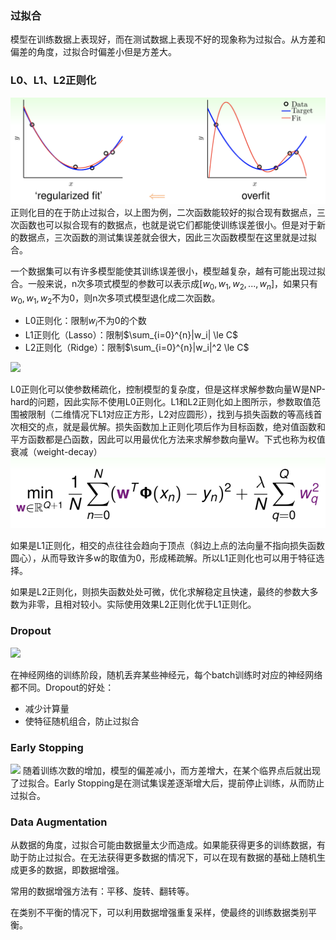 ### 过拟合
模型在训练数据上表现好，而在测试数据上表现不好的现象称为过拟合。从方差和偏差的角度，过拟合时偏差小但是方差大。

### L0、L1、L2正则化

![](img/regularization.png)
正则化目的在于防止过拟合，以上图为例，二次函数能较好的拟合现有数据点，三次函数也可以拟合现有的数据点，也就是说它们都能使训练误差很小。但是对于新的数据点，三次函数的测试集误差就会很大，因此三次函数模型在这里就是过拟合。

一个数据集可以有许多模型能使其训练误差很小，模型越复杂，越有可能出现过拟合。一般来说，n次多项式模型的参数可以表示成$[w_0, w_1, w_2, ..., w_n]$，如果只有$w_0, w_1, w_2$不为0，则n次多项式模型退化成二次函数。

* L0正则化：限制$w_i$不为0的个数
* L1正则化（Lasso）：限制$\sum_{i=0}^{n}|w_i| \le C$
* L2正则化（Ridge）：限制$\sum_{i=0}^{n}|w_i|^2 \le C$

![](https://img-blog.csdn.net/20140504123020546?watermark/2/text/aHR0cDovL2Jsb2cuY3Nkbi5uZXQvem91eHkwOQ==/font/5a6L5L2T/fontsize/400/fill/I0JBQkFCMA==/dissolve/70/gravity/SouthEast)

L0正则化可以使参数稀疏化，控制模型的复杂度，但是这样求解参数向量W是NP-hard的问题，因此实际不使用L0正则化。L1和L2正则化如上图所示，参数取值范围被限制（二维情况下L1对应正方形，L2对应圆形），找到与损失函数的等高线首次相交的点，就是最优解。损失函数加上正则化项后作为目标函数，绝对值函数和平方函数都是凸函数，因此可以用最优化方法来求解参数向量W。下式也称为权值衰减（weight-decay）
![](img/l2_loss.png)

如果是L1正则化，相交的点往往会趋向于顶点（斜边上点的法向量不指向损失函数圆心），从而导致许多w的取值为0，形成稀疏解。所以L1正则化也可以用于特征选择。

如果是L2正则化，则损失函数处处可微，优化求解稳定且快速，最终的参数大多数为非零，且相对较小。实际使用效果L2正则化优于L1正则化。


### Dropout
![](https://raw.githubusercontent.com/stdcoutzyx/Blogs/master/blogs/imgs/n7-1.png)

在神经网络的训练阶段，随机丢弃某些神经元，每个batch训练时对应的神经网络都不同。Dropout的好处：

* 减少计算量
* 使特征随机组合，防止过拟合

### Early Stopping
![](http://izhaoyi.top/materials/img/bias_variance/curve.png)
随着训练次数的增加，模型的偏差减小，而方差增大，在某个临界点后就出现了过拟合。Early Stopping是在测试集误差逐渐增大后，提前停止训练，从而防止过拟合。

### Data Augmentation
从数据的角度，过拟合可能由数据量太少而造成。如果能获得更多的训练数据，有助于防止过拟合。在无法获得更多数据的情况下，可以在现有数据的基础上随机生成更多的数据，即数据增强。

常用的数据增强方法有：平移、旋转、翻转等。

在类别不平衡的情况下，可以利用数据增强重复采样，使最终的训练数据类别平衡。